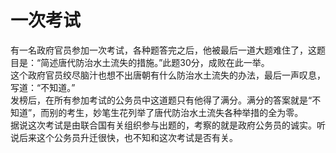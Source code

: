 # 一次考试

有一名政府官员参加一次考试，各种题答完之后，他被最后一道大题难住了，这题目是：“简述唐代防治水土流失的措施。”此题30分，成败在此一举。  
这个政府官员绞尽脑汁也想不出唐朝有什么防治水土流失的办法，最后一声叹息，写道：“不知道。”  
发榜后，在所有参加考试的公务员中这道题只有他得了满分。满分的答案就是“不知道”，而别的考生，妙笔生花列举了唐代防治水土流失各种举措的全为零。  
据说这次考试是由联合国有关组织参与出题的，考察的就是政府公务员的诚实。听说后来这个公务员升迁很快，也不知和这次考试是否有关。
  